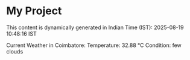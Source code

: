 # My Project

This content is dynamically generated in Indian Time (IST): 2025-08-19 10:48:16 IST


Current Weather in Coimbatore:
Temperature: 32.88 °C
Condition: few clouds
